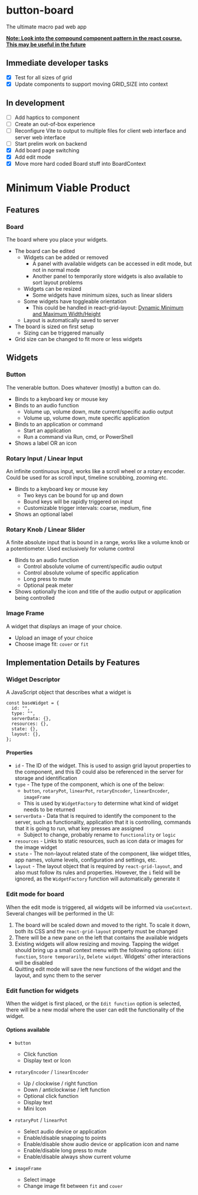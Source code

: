 # button-board

The ultimate macro pad web app

<u>**Note: Look into the compound component pattern in the react course. This may be useful in the future**</u>

## Immediate developer tasks

- [x] Test for all sizes of grid
- [x] Update components to support moving GRID_SIZE into context

## In development

- [ ] Add haptics to component
- [ ] Create an out-of-box experience
- [ ] Reconfigure Vite to output to multiple files for client web interface and server web interface
- [ ] Start prelim work on backend
- [x] Add board page switching
- [x] Add edit mode
- [x] Move more hard coded Board stuff into BoardContext

# Minimum Viable Product

## Features

### Board

The board where you place your widgets.

- The board can be edited
  - Widgets can be added or removed
    - A panel with available widgets can be accessed in edit mode, but not in normal mode
    - Another panel to temporarily store widgets is also available to sort layout problems
  - Widgets can be resized
    - Some widgets have minimum sizes, such as linear sliders
  - Some widgets have toggleable orientation
    - This could be handled in react-grid-layout: [Dynamic Minimum and Maximum Width/Height](https://react-grid-layout.github.io/react-grid-layout/examples/10-dynamic-min-max-wh.html)
  - Layout is automatically saved to server
- The board is sized on first setup
  - Sizing can be triggered manually
- Grid size can be changed to fit more or less widgets

## Widgets

### Button

The venerable button. Does whatever (mostly) a button can do.

- Binds to a keyboard key or mouse key
- Binds to an audio function
  - Volume up, volume down, mute current/specific audio output
  - Volume up, volume down, mute specific application
- Binds to an application or command
  - Start an application
  - Run a command via Run, cmd, or PowerShell
- Shows a label OR an icon

### Rotary Input / Linear Input

An infinite continuous input, works like a scroll wheel or a rotary encoder. Could be used for as scroll input, timeline scrubbing, zooming etc.

- Binds to a keyboard key or mouse key
  - Two keys can be bound for up and down
  - Bound keys will be rapidly triggered on input
  - Customizable trigger intervals: coarse, medium, fine
- Shows an optional label

### Rotary Knob / Linear Slider

A finite absolute input that is bound in a range, works like a volume knob or a potentiometer. Used exclusively for volume control

- Binds to an audio function
  - Control absolute volume of current/specific audio output
  - Control absolute volume of specific application
  - Long press to mute
  - Optional peak meter
- Shows optionally the icon and title of the audio output or application being controlled

### Image Frame

A widget that displays an image of your choice.

- Upload an image of your choice
- Choose image fit: `cover` or `fit`

## Implementation Details by Features

### Widget Descriptor

A JavaScript object that describes what a widget is

```
const baseWidget = {
  id: "",
  type: "",
  serverData: {},
  resources: {},
  state: {},
  layout: {},
};
```

#### Properties

- `id` - The ID of the widget. This is used to assign grid layout properties to the component, and this ID could also be referenced in the server for storage and identification
- `type` - The type of the component, which is one of the below:
  - `button`, `rotaryPot`, `linearPot`, `rotaryEncoder`, `linearEncoder`, `imageFrame`
  - This is used by `WidgetFactory` to determine what kind of widget needs to be returned
- `serverData` - Data that is required to identify the component to the server, such as functionality, application that it is controlling, commands that it is going to run, what key presses are assigned
  - Subject to change, probably rename to `functionality` or `logic`
- `resources` - Links to static resources, such as icon data or images for the image widget
- `state` - The non-layout related state of the component, like widget titles, app names, volume levels, configuration and settings, etc.
- `layout` - The layout object that is required by `react-grid-layout`, and also must follow its rules and properties. However, the `i` field will be ignored, as the `WidgetFactory` function will automatically generate it

### Edit mode for board

When the edit mode is triggered, all widgets will be informed via `useContext`. Several changes will be performed in the UI:

1. The board will be scaled down and moved to the right. To scale it down, both its CSS and the `react-grid-layout` property must be changed
2. There will be a new pane on the left that contains the available widgets
3. Existing widgets will allow resizing and moving. Tapping the widget should bring up a small context menu with the following options: `Edit function`, `Store temporarily`, `Delete widget`. Widgets' other interactions will be disabled
4. Quitting edit mode will save the new functions of the widget and the layout, and sync them to the server

### Edit function for widgets

When the widget is first placed, or the `Edit function` option is selected, there will be a new modal where the user can edit the functionality of the widget.

#### Options available

- `button`

  - Click function
  - Display text or Icon

- `rotaryEncoder` / `linearEncoder`

  - Up / clockwise / right function
  - Down / anticlockwise / left function
  - Optional click function
  - Display text
  - Mini Icon

- `rotaryPot` / `linearPot`

  - Select audio device or application
  - Enable/disable snapping to points
  - Enable/disable show audio device or application icon and name
  - Enable/disable long press to mute
  - Enable/disable always show current volume

- `imageFrame`
  - Select image
  - Change image fit between `fit` and `cover`

